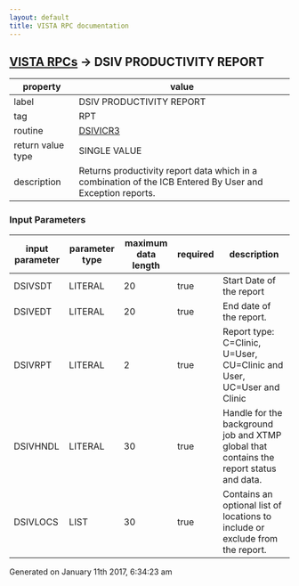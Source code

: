 ```yaml
---
layout: default
title: VISTA RPC documentation
---
```




## [VISTA RPCs](TableOfContent.md) &#8594; DSIV PRODUCTIVITY REPORT 

 property | value 
--- | --- 
 label | DSIV PRODUCTIVITY REPORT
 tag | RPT
 routine | [DSIVICR3](http://code.osehra.org/dox/Routine_DSIVICR3_source.html)
 return value type | SINGLE VALUE
 description | Returns productivity report data which in a combination of the ICB Entered By User and Exception reports.

### Input Parameters

| input parameter | parameter type | maximum data length | required | description | 
| --- | --- | --- | --- | --- | 
| DSIVSDT | LITERAL | 20 | true | Start Date of the report | 
| DSIVEDT | LITERAL | 20 | true | End date of the report. | 
| DSIVRPT | LITERAL | 2 | true | Report type: C=Clinic, U=User, CU=Clinic and User, UC=User and Clinic | 
| DSIVHNDL | LITERAL | 30 | true | Handle for the background job and XTMP global that contains the report status and data. | 
| DSIVLOCS | LIST | 30 | true | Contains an optional list of locations to include or exclude from the report. | 




Generated on January 11th 2017, 6:34:23 am